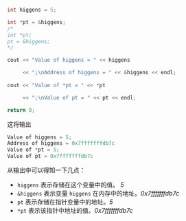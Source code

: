 ```cpp
int higgens = 5;

int *pt = &higgens;
/*
int *pt;
pt = &higgens;
*/

cout << "Value of higgens = " << higgens

	 << ";\nAddress of higgens = " << &higgens << endl;
 
cout << "Value of *pt = " << *pt

	 << ";\nValue of pt = " << pt << endl;

return 0;
```

这将输出
```cpp
Value of higgens = 5;
Address of higgens = 0x7fffffffdb7c
Value of *pt = 5;
Value of pt = 0x7fffffffdb7c
```

从输出中可以得知一下几点：
- `higgens` 表示存储在这个变量中的值。 *5*
- `&higgens` 表示变量 `higgens` 在内存中的地址。*0x7fffffffdb7c*
- `pt`  表示存储在指针变量中的地址。*5*
- `*pt` 表示该指针中地址的值。*0x7fffffffdb7c*
